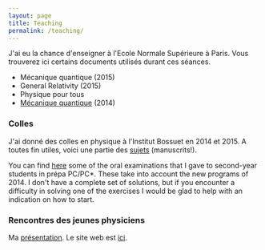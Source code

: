 ```yaml
---
layout: page
title: Teaching
permalink: /teaching/
---
```


J'ai eu la chance d'enseigner à l'Ecole Normale Supérieure à Paris. Vous trouverez ici certains documents utilisés durant ces séances.
  * Mécanique quantique (2015)
  * General Relativity (2015)
  * Physique pour tous
  * [Mécanique quantique](teaching/mecanique-quantique-2014/index.html) (2014)

### Colles

J'ai donné des colles en physique à l'Institut Bossuet en 2014 et 2015. A toutes fin utiles, voici une partie des [sujets]({{site.file_path}}/Colles_Sujets.pdf) (manuscrits!).

You can find [here]({{site.file_path}}/Colles_Sujets.pdf) some of the oral examinations that I gave to second-year students in prépa PC/PC*. These take into account the new programs of 2014. I don't have a complete set of solutions, but if you encounter a difficulty in solving one of the exercises I would be glad to help with an indication on how to start.



### Rencontres des jeunes physiciens

Ma [présentation]({{site.file_path}}/Antoine_Bourget_RJP.pdf). Le site web est [ici](http://rjp.sfp-paris.fr/).
